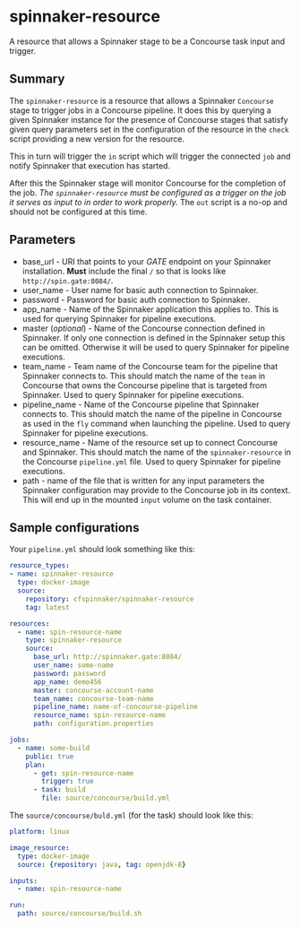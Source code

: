# spinnaker-resource
A resource that allows a Spinnaker stage to be a Concourse task input and trigger.

## Summary
The `spinnaker-resource` is a resource that allows a Spinnaker `Concourse` stage to trigger jobs in a Concourse pipeline.
It does this by querying a given Spinnaker instance for the presence of Concourse stages that satisfy given query 
parameters set in the configuration of the resource in the `check` script providing a new version for the resource.

This in turn will trigger the `in` script which will trigger the connected `job` and notify Spinnaker that execution has
started.

After this the Spinnaker stage will monitor Concourse for the completion of the job. *The `spinnaker-resource` must be
configured as a trigger on the job it serves as input to in order to work properly.* The `out` script is a no-op and 
should not be configured at this time.

## Parameters
* base_url - URI that points to your *GATE* endpoint on your Spinnaker installation. **Must** include the final `/` so
that is looks like `http://spin.gate:8084/`.
* user_name - User name for basic auth connection to Spinnaker.
* password - Password for basic auth connection to Spinnaker.
* app_name - Name of the Spinnaker application this applies to. This is used for querying Spinnaker for pipeline 
executions.
* master (*optional*) - Name of the Concourse connection defined in Spinnaker. If only one connection is defined in the
Spinnaker setup this can be omitted. Otherwise it will be used to query Spinnaker for pipeline executions.
* team_name - Team name of the Concourse team for the pipeline that Spinnaker connects to. This should match the name of 
the `team` in Concourse that owns the Concourse pipeline that is targeted from Spinnaker. Used to query Spinnaker for 
pipeline executions.
* pipeline_name - Name of the Concourse pipeline that Spinnaker connects to. This should match the name of the pipeline
in Concourse as used in the `fly` command when launching the pipeline. Used to query Spinnaker for pipeline executions.
* resource_name - Name of the resource set up to connect Concourse and Spinnaker. This should match the name of the 
`spinnaker-resource` in the Concourse `pipeline.yml` file. Used to query Spinnaker for pipeline executions.
* path - name of the file that is written for any input parameters the Spinnaker configuration may provide to the 
Concourse job in its context. This will end up in the mounted `input` volume on the task container.

## Sample configurations
Your `pipeline.yml` should look something like this:

```yaml
resource_types:
- name: spinnaker-resource
  type: docker-image
  source:
    repository: cfspinnaker/spinnaker-resource
    tag: latest

resources:
  - name: spin-resource-name
    type: spinnaker-resource
    source:
      base_url: http://spinnaker.gate:8084/
      user_name: some-name
      password: password
      app_name: demo456
      master: concourse-account-name
      team_name: concourse-team-name
      pipeline_name: name-of-concourse-pipeline
      resource_name: spin-resource-name
      path: configuration.properties

jobs:
  - name: some-build
    public: true
    plan:
      - get: spin-resource-name
        trigger: true
      - task: build
        file: source/concourse/build.yml
```

The `source/concourse/buld.yml` (for the task) should look like this:

```yaml
platform: linux

image_resource:
  type: docker-image
  source: {repository: java, tag: openjdk-8}

inputs:
  - name: spin-resource-name

run:
  path: source/concourse/build.sh
```
